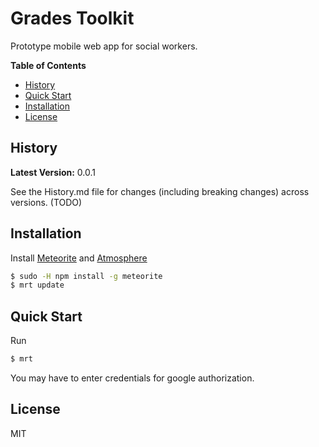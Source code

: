 Grades Toolkit
==============

Prototype mobile web app for social workers.

**Table of Contents**

- [History](#history)
- [Quick Start](#quick-start)
- [Installation](#installation)
- [License](#license)

## History

**Latest Version:** 0.0.1

See the History.md file for changes (including breaking changes) across
versions. (TODO)

## Installation

Install [Meteorite](https://github.com/oortcloud/meteorite) and [Atmosphere](https://atmosphere.meteor.com)


  ```sh
  $ sudo -H npm install -g meteorite
  $ mrt update
  ```


## Quick Start

Run

```sh
$ mrt
```

You may have to enter credentials for google authorization.


## License

MIT


